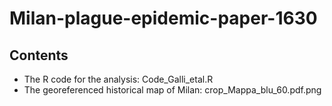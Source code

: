 # Milan-plague-epidemic-paper-1630

## Contents
- The R code for the analysis: Code_Galli_etal.R
- The georeferenced historical map of Milan: crop_Mappa_blu_60.pdf.png
